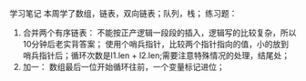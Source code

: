 学习笔记
本周学了数组，链表，双向链表；队列，栈；
练习题：
1. 合并两个有序链表：
不能按正产逻辑一段段的插入，逻辑写的比较复杂，所以10分钟后老实背答案；
使用个哨兵指针，比较两个指针指向的值，小的放到哨兵指针后；循环次数是l1.len + l2.len;需要注意特殊情况的处理，结尾处；
2. 加一：
数组最后一位开始循环往前，一个变量标记进位；


